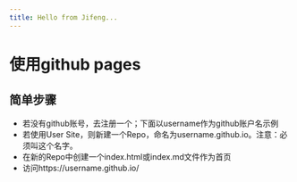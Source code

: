 ```yaml
---
title: Hello from Jifeng...
---
```


# 使用github pages

## 简单步骤

- 若没有github账号，去注册一个；下面以username作为github账户名示例
- 若使用User Site，则新建一个Repo，命名为username.github.io。注意：必须叫这个名字。
- 在新的Repo中创建一个index.html或index.md文件作为首页
- 访问https://username.github.io/

